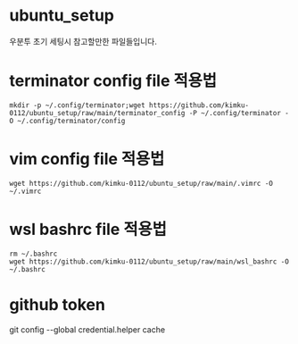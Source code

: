 # ubuntu_setup
우분투 초기 세팅시 참고할만한 파일들입니다.

# terminator config file 적용법
```
mkdir -p ~/.config/terminator;wget https://github.com/kimku-0112/ubuntu_setup/raw/main/terminator_config -P ~/.config/terminator -O ~/.config/terminator/config
```

# vim config file 적용법
```
wget https://github.com/kimku-0112/ubuntu_setup/raw/main/.vimrc -O ~/.vimrc 
```

# wsl bashrc file 적용법 
```
rm ~/.bashrc
wget https://github.com/kimku-0112/ubuntu_setup/raw/main/wsl_bashrc -O ~/.bashrc 
```

# github token 
git config --global credential.helper cache
